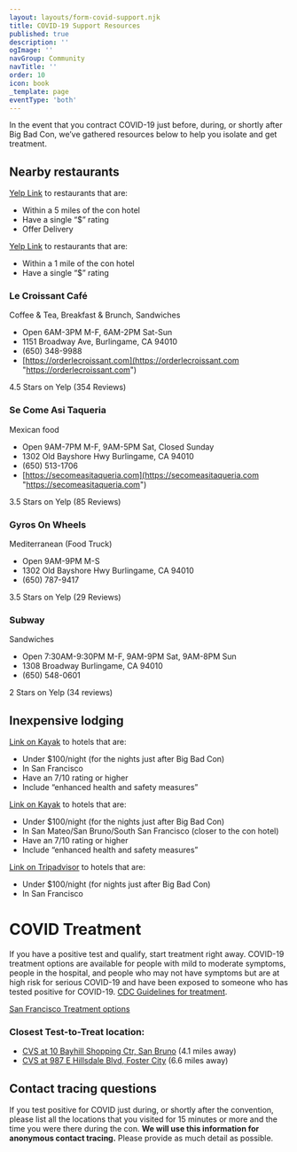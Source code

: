 ```yaml
---
layout: layouts/form-covid-support.njk
title: COVID-19 Support Resources
published: true
description: ''
ogImage: ''
navGroup: Community
navTitle: ''
order: 10
icon: book
_template: page
eventType: 'both'
---
```


In the event that you contract COVID-19 just before, during, or shortly after Big Bad Con, we’ve gathered resources below to help you isolate and get treatment.

## Nearby restaurants

[Yelp Link](https://www.yelp.com/search?cflt=restaurants\&find_loc=1333+Old+Bayshore+Hwy%2C+Burlingame%2C+CA+94010\&attrs=RestaurantsPriceRange2.1%2CRestaurantsDelivery\&l=g%3A-122.41619110107422%2C37.553015463705705%2C-122.31388092041016%2C37.63462554460688) to restaurants that are:

* Within a 5 miles of the con hotel
* Have a single “$” rating
* Offer Delivery

[Yelp Link](https://www.yelp.com/search?cflt=restaurants\&find_loc=1333+Old+Bayshore+Hwy%2C+Burlingame%2C+CA+94010\&attrs=RestaurantsPriceRange2.1\&l=g%3A-122.3778247833252%2C37.58362973185963%2C-122.35224723815918%2C37.60403225274333) to restaurants that are:

* Within a 1 mile of the con hotel
* Have a single “$” rating

### Le Croissant Café

Coffee & Tea, Breakfast & Brunch, Sandwiches

* Open 6AM-3PM M-F, 6AM-2PM Sat-Sun
* 1151 Broadway Ave, Burlingame, CA 94010
* (650) 348-9988
* [https://orderlecroissant.com](https://orderlecroissant.com "https://orderlecroissant.com")

4.5 Stars on Yelp (354 Reviews)

### Se Come Asi Taqueria

Mexican food

* Open 9AM-7PM M-F, 9AM-5PM Sat, Closed Sunday
* 1302 Old Bayshore Hwy Burlingame, CA 94010
* (650) 513-1706
* [https://secomeasitaqueria.com](https://secomeasitaqueria.com "https://secomeasitaqueria.com")

3.5 Stars on Yelp (85 Reviews)

### Gyros On Wheels

Mediterranean (Food Truck)

* Open 9AM-9PM M-S
* 1302 Old Bayshore Hwy Burlingame, CA 94010
* (650) 787-9417

3.5 Stars on Yelp (29 Reviews)

### Subway

Sandwiches

* Open 7:30AM-9:30PM M-F, 9AM-9PM Sat, 9AM-8PM Sun
* 1308 Broadway Burlingame, CA 94010
* (650) 548-0601

2 Stars on Yelp (34 reviews)

## Inexpensive lodging

[Link on Kayak](https://www.kayak.com/hotels/San-Francisco,California,United-States-c13852/2022-10-31/2022-11-03/2adults?sort=rank_a\&fs=price=54-97;health=healthonly;extendedrating=*good) to hotels that are:

* Under $100/night (for the nights just after Big Bad Con)
* In San Francisco
* Have an 7/10 rating or higher
* Include “enhanced health and safety measures”

[Link on Kayak](https://www.kayak.com/hotels/San-Mateo,California,United-States-c3955/2022-10-31/2022-11-03/2adults?sort=rank_a\&fs=price=75-100;health=healthonly;extendedrating=*good) to hotels that are:

* Under $100/night (for the nights just after Big Bad Con)
* In San Mateo/San Bruno/South San Francisco (closer to the con hotel)
* Have an 7/10 rating or higher
* Include “enhanced health and safety measures”

[Link on Tripadvisor](https://www.tripadvisor.com/HotelsList-San_Francisco-Cheap-Hotels-zfp10337.html) to hotels that are:

* Under $100/night (for nights just after Big Bad Con)
* In San Francisco

# COVID Treatment

If you have a positive test and qualify, start treatment right away. COVID-19 treatment options are available for people with mild to moderate symptoms, people in the hospital, and people who may not have symptoms but are at high risk for serious COVID-19 and have been exposed to someone who has tested positive for COVID-19. [CDC Guidelines for treatment](https://combatcovid.hhs.gov/possible-treatment-options-covid-19).

[San Francisco Treatment options](https://sf.gov/get-treated-covid-19)

### Closest Test-to-Treat location:

* [CVS at 10 Bayhill Shopping Ctr, San Bruno](https://www.cvs.com/coronavirus) (4.1 miles away)
* [CVS at 987 E Hillsdale Blvd, Foster City](https://www.cvs.com/minuteclinic/scheduling/patient-criteria?clinicId=1807\&reasonId=84\&lob=CLINIC\&entryFlow=newServices\&navigateTo=patient-criteria) (6.6 miles away)

## Contact tracing questions

If you test positive for COVID just during, or shortly after the convention, please list all the locations that you visited for 15 minutes or more and the time you were there during the con. **We will use this information for anonymous contact tracing.** Please provide as much detail as possible.
